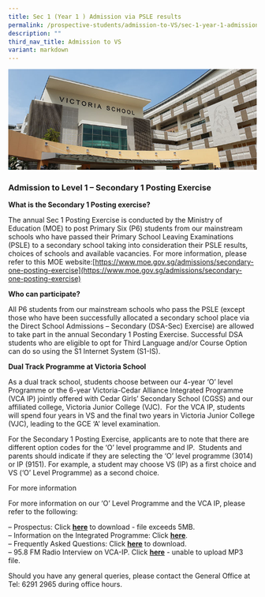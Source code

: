 ```yaml
---
title: Sec 1 (Year 1 ) Admission via PSLE results
permalink: /prospective-students/admission-to-VS/sec-1-year-1-admission-via-psle-results/
description: ""
third_nav_title: Admission to VS
variant: markdown
---
```

![](/images/admissions_header_photo.jpg)

### Admission to Level 1 – Secondary 1 Posting Exercise

**What is the Secondary 1 Posting exercise?**

The annual Sec 1 Posting Exercise is conducted by the Ministry of Education (MOE) to post Primary Six (P6) students from our mainstream schools who have passed their Primary School Leaving Examinations (PSLE) to a secondary school taking into consideration their PSLE results, choices of schools and available vacancies. For more information, please refer to this MOE website:[https://www.moe.gov.sg/admissions/secondary-one-posting-exercise](https://www.moe.gov.sg/admissions/secondary-one-posting-exercise)

**Who can participate?**

All P6 students from our mainstream schools who pass the PSLE (except those who have been successfully allocated a secondary school place via the Direct School Admissions – Secondary (DSA-Sec) Exercise) are allowed to take part in the annual Secondary 1 Posting Exercise. Successful DSA students who are eligible to opt for Third Language and/or Course Option can do so using the S1 Internet System (S1-IS).

**Dual Track Programme at Victoria School**

As a dual track school, students choose between our 4-year ‘O’ level Programme or the 6-year Victoria-Cedar Alliance Integrated Programme (VCA IP) jointly offered with Cedar Girls’ Secondary School (CGSS) and our affiliated college, Victoria Junior College (VJC).  For the VCA IP, students will spend four years in VS and the final two years in Victoria Junior College (VJC), leading to the GCE ‘A’ level examination.  

For the Secondary 1 Posting Exercise, applicants are to note that there are different option codes for the ‘O’ level programme and IP.  Students and parents should indicate if they are selecting the ‘O’ level programme (3014) or IP (9151). For example, a student may choose VS (IP) as a first choice and VS (‘O’ Level Programme) as a second choice.

For more information

For more information on our ‘O’ Level Programme and the VCA IP, please refer to the following:

– Prospectus: Click [**here**](https://drive.google.com/file/d/1sgxZsuXitcQgRgD2FbWP9Sbw8vJ0fzMb/view?usp=drive_link) to download - file exceeds 5MB.  
– Information on the Integrated Programme: Click [**here**](/our-curriculum/academic-development/integrated-programme/).  
– Frequently Asked Questions: Click [**here**](/files/FAQs.pdf) to download.  
– 95.8 FM Radio Interview on VCA-IP. Click [**here**](https://victoria.moe.edu.sg/wp-content/uploads/2021/12/FM-958-VCA-Interview-23112011.mp3) - unable to upload MP3 file.

Should you have any general queries, please contact the General Office at Tel: 6291 2965 during office hours.